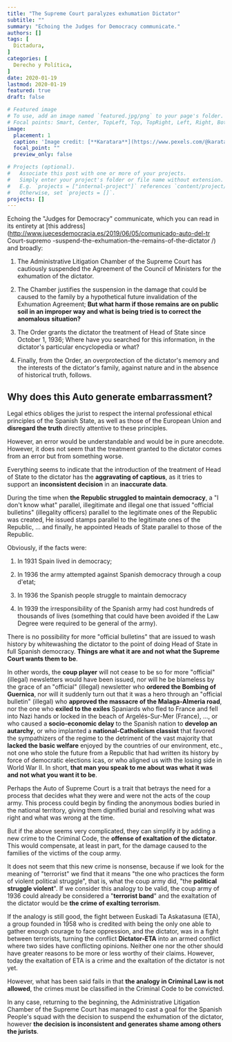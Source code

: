 ```yaml
---
title: "The Supreme Court paralyzes exhumation Dictator"
subtitle: ""
summary: "Echoing the Judges for Democracy communicate."
authors: []
tags: [
  Dictadura,
]
categories: [
  Derecho y Política,
]
date: 2020-01-19
lastmod: 2020-01-19
featured: true
draft: false

# Featured image
# To use, add an image named `featured.jpg/png` to your page's folder.
# Focal points: Smart, Center, TopLeft, Top, TopRight, Left, Right, BottomLeft, Bottom, BottomRight.
image:
  placement: 1
  caption: 'Image credit: [**Karatara**](https://www.pexels.com/@karatara-278139?utm_content=attributionCopyText&utm_medium=referral&utm_source=pexels)'
  focal_point: ""
  preview_only: false

# Projects (optional).
#   Associate this post with one or more of your projects.
#   Simply enter your project's folder or file name without extension.
#   E.g. `projects = ["internal-project"]` references `content/project/deep-learning/index.md`.
#   Otherwise, set `projects = []`.
projects: []
---
```


Echoing the "Judges for Democracy" communicate, which you can read in its entirety at [this address](http://www.juecesdemocracia.es/2019/06/05/comunicado-auto-del-tr Court-supremo -suspend-the-exhumation-the-remains-of-the-dictator /) and broadly:

1. The Administrative Litigation Chamber of the Supreme Court has cautiously suspended the Agreement of the Council of Ministers for the exhumation of the dictator.

2. The Chamber justifies the suspension in the damage that could be caused to the family by a hypothetical future invalidation of the Exhumation Agreement; **But what harm if those remains are on public soil in an improper way and what is being tried is to correct the anomalous situation?**

3. The Order grants the dictator the treatment of Head of State since October 1, 1936; Where have you searched for this information, in the dictator's particular encyclopedia or what?

4. Finally, from the Order, an overprotection of the dictator's memory and the interests of the dictator's family, against nature and in the absence of historical truth, follows.

## Why does this Auto generate embarrassment?

Legal ethics obliges the jurist to respect the internal professional ethical principles of the Spanish State, as well as those of the European Union and **disregard the truth** directly attentive to these principles.

However, an error would be understandable and would be in pure anecdote. However, it does not seem that the treatment granted to the dictator comes from an error but from something worse.

Everything seems to indicate that the introduction of the treatment of Head of State to the dictator has the **aggravating of captious**, as it tries to support an **inconsistent decision** in an **inaccurate data**.

During the time when **the Republic struggled to maintain democracy**, a "I don't know what" parallel, illegitimate and illegal one that issued "official bulletins" (illegality officers) parallel to the legitimate ones of the Republic was created, He issued stamps parallel to the legitimate ones of the Republic, ... and finally, he appointed Heads of State parallel to those of the Republic.

Obviously, if the facts were:

1. In 1931 Spain lived in democracy;

2. In 1936 the army attempted against Spanish democracy through a coup d'etat;

3. In 1936 the Spanish people struggle to maintain democracy

4. In 1939 the irresponsibility of the Spanish army had cost hundreds of thousands of lives (something that could have been avoided if the Law Degree were required to be general of the army).

There is no possibility for more "official bulletins" that are issued to wash history by whitewashing the dictator to the point of doing Head of State in full Spanish democracy. **Things are what it are and not what the Supreme Court wants them to be**.

In other words, the **coup player** will not cease to be so for more "official" (illegal) newsletters would have been issued, nor will he be blameless by the grace of an "official" (illegal) newsletter who **ordered the Bombing of Guernica**, nor will it suddenly turn out that it was a hero through an "official bulletin" (illegal) who **approved the massacre of the Malaga-Almeria road**, nor the one who **exiled to the exiles** Spaniards who fled to France and fell into Nazi hands or locked in the beach of Argelés-Sur-Mer (France), ..., or who caused a **socio-economic delay** to the Spanish nation to **develop an autarchy**, or who implanted a **national-Catholicism classist** that favored the sympathizers of the regime to the detriment of the vast majority that **lacked the basic welfare** enjoyed by the countries of our environment, etc., not one who stole the future from a Republic that had written its history by force of democratic elections icas, or who aligned us with the losing side in World War II. In short, **that man you speak to me about was what it was and not what you want it to be**.

Perhaps the Auto of Supreme Court is a trait that betrays the need for a process that decides what they were and were not the acts of the coup army. This process could begin by finding the anonymous bodies buried in the national territory, giving them dignified burial and resolving what was right and what was wrong at the time.

But if the above seems very complicated, they can simplify it by adding a new crime to the Criminal Code, the **offense of exaltation of the dictator**. This would compensate, at least in part, for the damage caused to the families of the victims of the coup army.

It does not seem that this new crime is nonsense, because if we look for the meaning of "terrorist" we find that it means "the one who practices the form of violent political struggle", that is, what the coup army did, "the **political struggle violent**". If we consider this analogy to be valid, the coup army of 1936 could already be considered a "**terrorist band**" and the exaltation of the dictator would be **the crime of exalting terrorism**.

If the analogy is still good, the fight between Euskadi Ta Askatasuna (ETA), a group founded in 1958 who is credited with being the only one able to gather enough courage to face oppression, and the dictator, was in a fight between terrorists, turning the conflict **Dictator-ETA** into an armed conflict where two sides have conflicting opinions. Neither one nor the other should have greater reasons to be more or less worthy of their claims. However, today the exaltation of ETA is a crime and the exaltation of the dictator is not yet.

However, what has been said fails in that **the analogy in Criminal Law is not allowed**, the crimes must be classified in the Criminal Code to be convicted.

In any case, returning to the beginning, the Administrative Litigation Chamber of the Supreme Court has managed to cast a goal for the Spanish People's squad with the decision to suspend the exhumation of the dictator, however **the decision is inconsistent and generates shame among others the jurists**.

